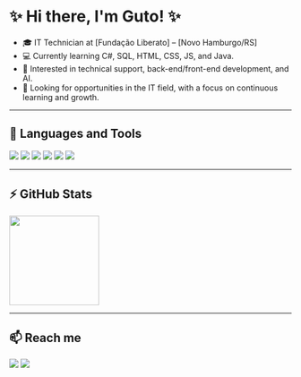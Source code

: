 # ✨ Hi there, I'm Guto! ✨

- 🎓 IT Technician at [Fundação Liberato] – [Novo Hamburgo/RS]
- 💻 Currently learning C#, SQL, HTML, CSS, JS, and Java.
- 🤖 Interested in technical support, back-end/front-end development, and AI.
- 🎯 Looking for opportunities in the IT field, with a focus on continuous learning and growth.

---

## 🧰 Languages and Tools  
<p align="left">
  <img src="https://img.shields.io/badge/-C%23-239120?style=flat&logo=c-sharp&logoColor=white"/>
  <img src="https://img.shields.io/badge/-Java-007396?style=flat&logo=java&logoColor=white"/>
  <img src="https://img.shields.io/badge/-HTML5-E34F26?style=flat&logo=html5&logoColor=white"/>
  <img src="https://img.shields.io/badge/-CSS3-1572B6?style=flat&logo=css3&logoColor=white"/>
  <img src="https://img.shields.io/badge/-JavaScript-F7DF1E?style=flat&logo=javascript&logoColor=black"/>
  <img src="https://img.shields.io/badge/-Oracle_SQL-F80000?style=flat&logo=oracle&logoColor=white"/>
</p>

---

## ⚡ GitHub Stats  
<p align="left">
  <img height="160em" src="https://github-readme-stats.vercel.app/api/top-langs/?username=Gutovx&layout=compact&theme=radical"/>
</p>

---

## 📫 Reach me  
<p align="left">
  <a href="https://www.linkedin.com/in/augusto-vinícius-vargas-95339327b" target="_blank"><img src="https://img.shields.io/badge/-LinkedIn-0077B5?style=flat&logo=linkedin&logoColor=white"/></a>
  <a href="https://www.instagram.com/augusto_vargass" target="_blank"><img src="https://img.shields.io/badge/-Instagram-E4405F?style=flat&logo=instagram&logoColor=white"/></a>
</p>
